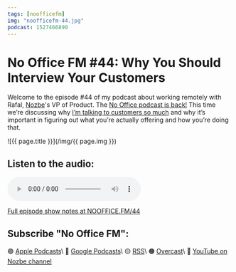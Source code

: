 ```yaml
---
tags: [noofficefm]
img: "noofficefm-44.jpg"
podcast: 1527466890
---
```


# No Office FM #44: Why You Should Interview Your Customers

Welcome to the episode #44 of my podcast about working remotely with Rafal, [Nozbe][n]'s VP of Product. The [No Office podcast is back!](/noofficefm) This time we’re discussing why [I’m talking to customers so much](https://NoOffice.org/customers) and why it’s important in figuring out what you’re actually offering and how you’re doing that.

<!--More-->

![{{ page.title }}](/img/{{ page.img }})

## Listen to the audio:

<audio controls>
<source src="https://media.transistor.fm/1323ed0d/0deeb760.mp3" type="audio/mpeg">
</audio>



[Full episode show notes at NOOFFICE.FM/44](https://nooffice.fm/44)

## Subscribe "No Office FM":

🟣 [Apple Podcasts](https://podcasts.apple.com/podcast/no-office/id1527466890)\\
🔵 [Google Podcasts](https://podcasts.google.com/feed/aHR0cHM6Ly9mZWVkcy50cmFuc2lzdG9yLmZtL25vb2ZmaWNl)\\
🟡 [RSS](https://nozbe.com/nooffice.rss)\\
🟠 [Overcast](https://overcast.fm/itunes1527466890/no-office)\\
🔴 [YouTube on Nozbe channel](https://youtube.com/NozbeCom)

<!--podcast: 1527466890-->

[n]: https://michael.gratis/nozbe
[np]: https://michael.gratis/nozbepersonal